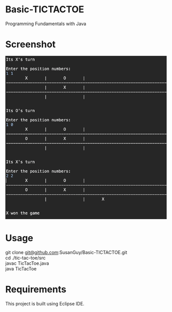 # Basic-TICTACTOE
  Programming Fundamentals with Java
  
# Screenshot
![alt text](https://github.com/SusanGuy/Basic-TICTACTOE/blob/master/TicTacToe/src/Screen%20Shot%202019-09-21%20at%204.11.55%20PM.png)

# Usage
git clone git@github.com:SusanGuy/Basic-TICTACTOE.git <br />
cd ./tic-tac-toe/src <br />
javac TicTacToe.java <br />
java TicTacToe

# Requirements
  This project is built using Eclipse IDE.
